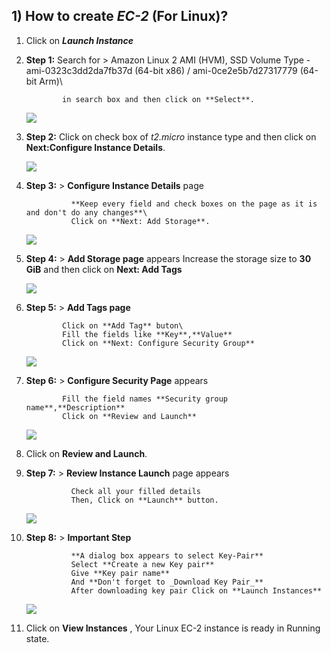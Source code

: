 ## **1) How to create _EC-2_ (For Linux)?**

1) Click on **_Launch Instance_**

2) **Step 1:** Search for > Amazon Linux 2 AMI (HVM), SSD Volume Type - ami-0323c3dd2da7fb37d (64-bit x86) / ami-0ce2e5b7d27317779 (64-bit Arm)\
               
               in search box and then click on **Select**.
   
   ![](Linux1.jpg)
 
3) **Step 2:** Click on check box of *t2.micro* instance type and then click on **Next:Configure Instance Details**.
 
    ![](Linux2.jpg)
    
4) **Step 3:** > **Configure Instance Details** page
 
                 **Keep every field and check boxes on the page as it is and don't do any changes**\
                 Click on **Next: Add Storage**.
    
    ![](Linux3.jpg)
    
 5) **Step 4:** > **Add Storage page** appears
                Increase the storage size to **30 GiB** and then click on **Next: Add Tags**
                
    ![](Linux4.jpg)            
                
 6) **Step 5:** > **Add Tags page**
 
                Click on **Add Tag** buton\
                Fill the fields like **Key**,**Value**
                Click on **Next: Configure Security Group**
                
    ![](Linux5.jpg) 
    
 7) **Step 6:** > **Configure Security Page** appears
 
                Fill the field names **Security group name**,**Description**
                Click on **Review and Launch**
                
    ![](Linux6.jpg)
    
 8) Click on **Review and Launch**.
 
 9) **Step 7:** > **Review Instance Launch** page appears
 
                  Check all your filled details
                  Then, Click on **Launch** button.
                  
    ![](Linux7.jpg)
    
 10) **Step 8:** > **Important Step**
 
                   **A dialog box appears to select Key-Pair**
                   Select **Create a new Key pair**
                   Give **Key pair name**
                   And **Don't forget to _Download Key Pair_**
                   After downloading key pair Click on **Launch Instances**
                   
     ![](Linux8.jpg)
     
 11) Click on **View Instances** , Your Linux EC-2 instance is ready in Running state.   
           
                
                 
     
